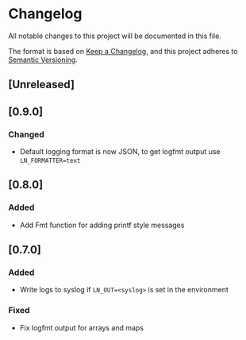 # Changelog

All notable changes to this project will be documented in this file.

The format is based on [Keep a Changelog](https://keepachangelog.com/en/1.0.0/),
and this project adheres to [Semantic Versioning](https://semver.org/spec/v2.0.0.html).

## [Unreleased]

## [0.9.0]

### Changed
- Default logging format is now JSON, to get logfmt output use `LN_FORMATTER=text`

## [0.8.0]

### Added
- Add Fmt function for adding printf style messages

## [0.7.0]

### Added
- Write logs to syslog if `LN_OUT=<syslog>` is set in the environment

### Fixed
- Fix logfmt output for arrays and maps

